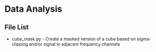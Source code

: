 # Data Analysis

## File List
* cube_mask.py	- Create a masked version of a cube based on sigma-clipping and/or signal in adjacent frequency channels
